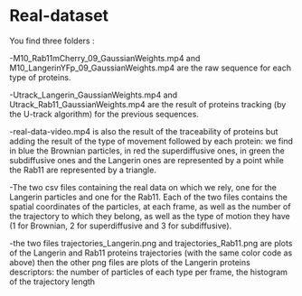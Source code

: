 # Real-dataset

You find three folders : 

-M10_Rab11mCherry_09_GaussianWeights.mp4 and M10_LangerinYFp_09_GaussianWeights.mp4 are the raw sequence for each type of proteins.

-Utrack_Langerin_GaussianWeights.mp4 and Utrack_Rab11_GaussianWeights.mp4 are the result of proteins tracking (by the U-track algorithm) for the previous sequences.

-real-data-video.mp4 is also the result of the traceability of proteins but adding the result of the type of movement followed by each protein: we find in blue the Brownian particles, in red the superdiffusive ones, in green the subdiffusive ones and the Langerin ones are represented by a point while the Rab11 are represented by a triangle.

-The two csv files containing the real data on which we rely, one for the Langerin particles and one for the Rab11. Each of the two files contains the spatial coordinates of the particles, at each frame, as well as the number of the trajectory to which they belong, as well as the type of motion they have (1 for Brownian, 2 for superdiffusive and 3 for subdiffusive).

-the two files trajectories_Langerin.png and trajectories_Rab11.png are plots of the Langerin and Rab11 proteins trajectories (with the same color code as above) then the other png files are plots of the Langerin proteins descriptors: the number of particles of each type per frame, the histogram of the trajectory length
